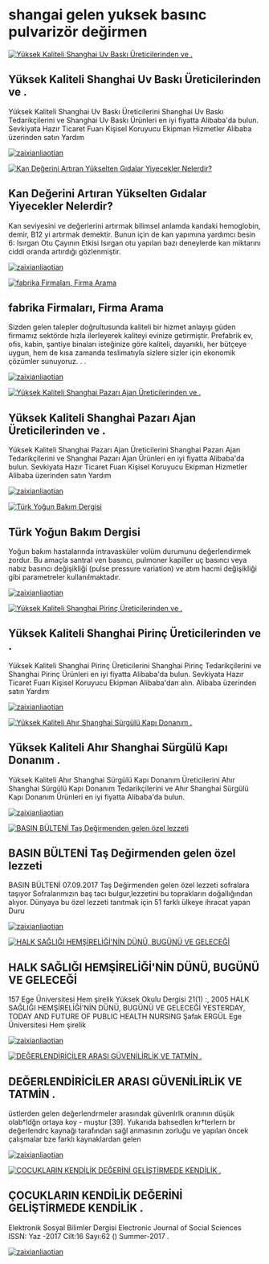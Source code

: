 # shangai gelen yuksek basınc pulvarizör değirmen
<a href="https://mnn.zoosnet.net/LR/Chatpre.aspx?id=MNN94995150&p=https://topgrinding.com/" target="_blank">![Yüksek Kaliteli Shanghai Uv Baskı Üreticilerinden ve .](https://github.com/technlg/images/blob/main/56.jpg)</a>
## Yüksek Kaliteli Shanghai Uv Baskı Üreticilerinden ve .
Yüksek Kaliteli Shanghai Uv Baskı Üreticilerini Shanghai Uv Baskı Tedarikçilerini ve Shanghai Uv Baskı Ürünleri en iyi fiyatta Alibaba'da bulun. Sevkiyata Hazır Ticaret Fuarı Kişisel Koruyucu Ekipman Hizmetler Alibaba üzerinden satın Yardım
<a href="https://mnn.zoosnet.net/LR/Chatpre.aspx?id=MNN94995150&p=https://topgrinding.com/" target="_blank"><img src="https://github.com/technlg/images/raw/main/chat11.jpg" alt="zaixianliaotian"/></a><a href="//whatsapp.shibangsoft.com/WhatsApp.php" ><img src="https://github.com/technlg/images/raw/main/chat11.png" alt=""></a>
<a href="https://mnn.zoosnet.net/LR/Chatpre.aspx?id=MNN94995150&p=https://topgrinding.com/" target="_blank">![Kan Değerini Artıran Yükselten Gıdalar Yiyecekler Nelerdir?](https://github.com/technlg/images/blob/main/1.jpg)</a>
## Kan Değerini Artıran Yükselten Gıdalar Yiyecekler Nelerdir?
Kan seviyesini ve değerlerini artırmak bilimsel anlamda kandaki hemoglobin, demir, B12 yi artırmak demektir. Bunun için de kan yapımına yardımcı besin 6: Isırgan Otu Çayının Etkisi Isırgan otu yapılan bazı deneylerde kan miktarını ciddi oranda artırdığı gözlenmiştir.
<a href="https://mnn.zoosnet.net/LR/Chatpre.aspx?id=MNN94995150&p=https://topgrinding.com/" target="_blank"><img src="https://github.com/technlg/images/raw/main/chat11.jpg" alt="zaixianliaotian"/></a><a href="//whatsapp.shibangsoft.com/WhatsApp.php" ><img src="https://github.com/technlg/images/raw/main/chat11.png" alt=""></a>
<a href="https://mnn.zoosnet.net/LR/Chatpre.aspx?id=MNN94995150&p=https://topgrinding.com/" target="_blank">![fabrika Firmaları, Firma Arama](https://github.com/technlg/images/blob/main/3.jpg)</a>
## fabrika Firmaları, Firma Arama
Sizden gelen talepler doğrultusunda kaliteli bir hizmet anlayışı güden firmamız sektörde hızla ilerleyerek kaliteyi evinize getirmiştir. Prefabrik ev, ofis, kabin, şantiye binaları isteğinize göre kaliteli, dayanıklı, her bütçeye uygun, hem de kısa zamanda teslimatıyla sizlere sizler için ekonomik çözümler sunuyoruz. . .
<a href="https://mnn.zoosnet.net/LR/Chatpre.aspx?id=MNN94995150&p=https://topgrinding.com/" target="_blank"><img src="https://github.com/technlg/images/raw/main/chat11.jpg" alt="zaixianliaotian"/></a><a href="//whatsapp.shibangsoft.com/WhatsApp.php" ><img src="https://github.com/technlg/images/raw/main/chat11.png" alt=""></a>
<a href="https://mnn.zoosnet.net/LR/Chatpre.aspx?id=MNN94995150&p=https://topgrinding.com/" target="_blank">![Yüksek Kaliteli Shanghai Pazarı Ajan Üreticilerinden ve .](https://github.com/technlg/images/blob/main/51.jpg)</a>
## Yüksek Kaliteli Shanghai Pazarı Ajan Üreticilerinden ve .
Yüksek Kaliteli Shanghai Pazarı Ajan Üreticilerini Shanghai Pazarı Ajan Tedarikçilerini ve Shanghai Pazarı Ajan Ürünleri en iyi fiyatta Alibaba'da bulun. Sevkiyata Hazır Ticaret Fuarı Kişisel Koruyucu Ekipman Hizmetler Alibaba üzerinden satın Yardım
<a href="https://mnn.zoosnet.net/LR/Chatpre.aspx?id=MNN94995150&p=https://topgrinding.com/" target="_blank"><img src="https://github.com/technlg/images/raw/main/chat11.jpg" alt="zaixianliaotian"/></a><a href="//whatsapp.shibangsoft.com/WhatsApp.php" ><img src="https://github.com/technlg/images/raw/main/chat11.png" alt=""></a>
<a href="https://mnn.zoosnet.net/LR/Chatpre.aspx?id=MNN94995150&p=https://topgrinding.com/" target="_blank">![Türk Yoğun Bakım Dergisi](https://github.com/technlg/images/blob/main/4.jpg)</a>
## Türk Yoğun Bakım Dergisi
Yoğun bakım hastalarında intravasküler volüm durumunu değerlendirmek zordur. Bu amaçla santral ven basıncı, pulmoner kapiller uç basıncı veya nabız basıncı değişikliği (pulse pressure variation) ve atım hacmi değişikliği gibi parametreler kullanılmaktadır.
<a href="https://mnn.zoosnet.net/LR/Chatpre.aspx?id=MNN94995150&p=https://topgrinding.com/" target="_blank"><img src="https://github.com/technlg/images/raw/main/chat11.jpg" alt="zaixianliaotian"/></a><a href="//whatsapp.shibangsoft.com/WhatsApp.php" ><img src="https://github.com/technlg/images/raw/main/chat11.png" alt=""></a>
<a href="https://mnn.zoosnet.net/LR/Chatpre.aspx?id=MNN94995150&p=https://topgrinding.com/" target="_blank">![Yüksek Kaliteli Shanghai Pirinç Üreticilerinden ve .](https://github.com/technlg/images/blob/main/27.jpg)</a>
## Yüksek Kaliteli Shanghai Pirinç Üreticilerinden ve .
Yüksek Kaliteli Shanghai Pirinç Üreticilerini Shanghai Pirinç Tedarikçilerini ve Shanghai Pirinç Ürünleri en iyi fiyatta Alibaba'da bulun. Sevkiyata Hazır Ticaret Fuarı Kişisel Koruyucu Ekipman Alibaba'dan alın. Alibaba üzerinden satın Yardım
<a href="https://mnn.zoosnet.net/LR/Chatpre.aspx?id=MNN94995150&p=https://topgrinding.com/" target="_blank"><img src="https://github.com/technlg/images/raw/main/chat11.jpg" alt="zaixianliaotian"/></a><a href="//whatsapp.shibangsoft.com/WhatsApp.php" ><img src="https://github.com/technlg/images/raw/main/chat11.png" alt=""></a>
<a href="https://mnn.zoosnet.net/LR/Chatpre.aspx?id=MNN94995150&p=https://topgrinding.com/" target="_blank">![Yüksek Kaliteli Ahır Shanghai Sürgülü Kapı Donanım .](https://github.com/technlg/images/blob/main/34.jpg)</a>
## Yüksek Kaliteli Ahır Shanghai Sürgülü Kapı Donanım .
Yüksek Kaliteli Ahır Shanghai Sürgülü Kapı Donanım Üreticilerini Ahır Shanghai Sürgülü Kapı Donanım Tedarikçilerini ve Ahır Shanghai Sürgülü Kapı Donanım Ürünleri en iyi fiyatta Alibaba'da bulun.
<a href="https://mnn.zoosnet.net/LR/Chatpre.aspx?id=MNN94995150&p=https://topgrinding.com/" target="_blank"><img src="https://github.com/technlg/images/raw/main/chat11.jpg" alt="zaixianliaotian"/></a><a href="//whatsapp.shibangsoft.com/WhatsApp.php" ><img src="https://github.com/technlg/images/raw/main/chat11.png" alt=""></a>
<a href="https://mnn.zoosnet.net/LR/Chatpre.aspx?id=MNN94995150&p=https://topgrinding.com/" target="_blank">![BASIN BÜLTENİ Taş Değirmenden gelen özel lezzeti](https://github.com/technlg/images/blob/main/51.jpg)</a>
## BASIN BÜLTENİ Taş Değirmenden gelen özel lezzeti
BASIN BÜLTENİ 07.09.2017 Taş Değirmenden gelen özel lezzeti sofralara taşıyor Sofralarımızın baş tacı bulgur,lezzetini bu toprakların doğallığından alıyor. Dünyaya bu özel lezzeti tanıtmak için 51 farklı ülkeye ihracat yapan Duru 
<a href="https://mnn.zoosnet.net/LR/Chatpre.aspx?id=MNN94995150&p=https://topgrinding.com/" target="_blank"><img src="https://github.com/technlg/images/raw/main/chat11.jpg" alt="zaixianliaotian"/></a><a href="//whatsapp.shibangsoft.com/WhatsApp.php" ><img src="https://github.com/technlg/images/raw/main/chat11.png" alt=""></a>
<a href="https://mnn.zoosnet.net/LR/Chatpre.aspx?id=MNN94995150&p=https://topgrinding.com/" target="_blank">![HALK SAĞLIĞI HEMŞİRELİĞİ'NİN DÜNÜ, BUGÜNÜ VE GELECEĞİ](https://github.com/technlg/images/blob/main/58.jpg)</a>
## HALK SAĞLIĞI HEMŞİRELİĞİ'NİN DÜNÜ, BUGÜNÜ VE GELECEĞİ
157 Ege Üniversitesi Hem şirelik Yüksek Okulu Dergisi 21(1) :, 2005 HALK SAĞLIĞI HEMŞİRELİĞİ'NİN DÜNÜ, BUGÜNÜ VE GELECEĞİ YESTERDAY, TODAY AND FUTURE OF PUBLIC HEALTH NURSING Şafak ERGÜL Ege Üniversitesi Hem şirelik
<a href="https://mnn.zoosnet.net/LR/Chatpre.aspx?id=MNN94995150&p=https://topgrinding.com/" target="_blank"><img src="https://github.com/technlg/images/raw/main/chat11.jpg" alt="zaixianliaotian"/></a><a href="//whatsapp.shibangsoft.com/WhatsApp.php" ><img src="https://github.com/technlg/images/raw/main/chat11.png" alt=""></a>
<a href="https://mnn.zoosnet.net/LR/Chatpre.aspx?id=MNN94995150&p=https://topgrinding.com/" target="_blank">![DEĞERLENDİRİCİLER ARASI GÜVENİLİRLİK VE TATMİN .](https://github.com/technlg/images/blob/main/54.jpg)</a>
## DEĞERLENDİRİCİLER ARASI GÜVENİLİRLİK VE TATMİN .
üstlerden gelen değerlendrmeler arasındak güvenlrlk oranının düşük olab†ldğn ortaya koy - muştur [39]. Yukarıda bahsedlen kr†terlern br değerlendrc kaynağı tarafından sağl anmasının zorluğu ve yapılan öncek çalışmalar bze farklı kaynaklardan gelen
<a href="https://mnn.zoosnet.net/LR/Chatpre.aspx?id=MNN94995150&p=https://topgrinding.com/" target="_blank"><img src="https://github.com/technlg/images/raw/main/chat11.jpg" alt="zaixianliaotian"/></a><a href="//whatsapp.shibangsoft.com/WhatsApp.php" ><img src="https://github.com/technlg/images/raw/main/chat11.png" alt=""></a>
<a href="https://mnn.zoosnet.net/LR/Chatpre.aspx?id=MNN94995150&p=https://topgrinding.com/" target="_blank">![ÇOCUKLARIN KENDİLİK DEĞERİNİ GELİŞTİRMEDE KENDİLİK .](https://github.com/technlg/images/blob/main/35.jpg)</a>
## ÇOCUKLARIN KENDİLİK DEĞERİNİ GELİŞTİRMEDE KENDİLİK .
Elektronik Sosyal Bilimler Dergisi Electronic Journal of Social Sciences ISSN: Yaz -2017 Cilt:16 Sayı:62 () Summer-2017 .
<a href="https://mnn.zoosnet.net/LR/Chatpre.aspx?id=MNN94995150&p=https://topgrinding.com/" target="_blank"><img src="https://github.com/technlg/images/raw/main/chat11.jpg" alt="zaixianliaotian"/></a><a href="//whatsapp.shibangsoft.com/WhatsApp.php" ><img src="https://github.com/technlg/images/raw/main/chat11.png" alt=""></a>

